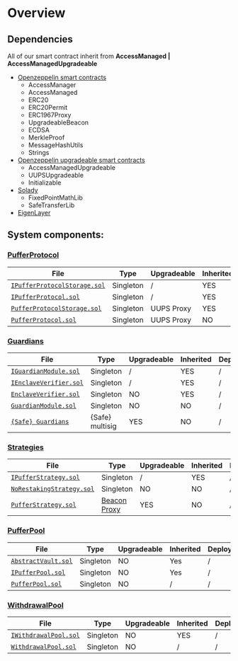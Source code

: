 # Overview

## Dependencies

All of our smart contract inherit from **AccessManaged | AccessManagedUpgradeable**

- [Openzeppelin smart contracts](https://github.com/OpenZeppelin/openzeppelin-contracts)
    - AccessManager
    - AccessManaged
    - ERC20
    - ERC20Permit
    - ERC1967Proxy
    - UpgradeableBeacon
    - ECDSA
    - MerkleProof
    - MessageHashUtils
    - Strings
- [Openzeppelin upgradeable smart contracts](https://github.com/OpenZeppelin/openzeppelin-contracts-upgradeable)
    - AccessManagedUpgradeable
    - UUPSUpgradeable
    - Initializable
- [Solady](https://github.com/Vectorized/solady)
    - FixedPointMathLib
    - SafeTransferLib
- [EigenLayer](https://github.com/Layr-Labs/eigenlayer-contracts)


## System components:

### [PufferProtocol](./PufferProtocol.md)

| File | Type | Upgradeable | Inherited | Deployed |
| -------- | -------- | -------- | -------- | -------- |
| [`IPufferProtocolStorage.sol`](../src/interface/IPufferProtocolStorage.sol) | Singleton | / | YES | / |
| [`IPufferProtocol.sol`](../src/interface/IPufferProtocol.sol) | Singleton | / | YES | / |
| [`PufferProtocolStorage.sol`](../src/PufferProtocolStorage.sol) | Singleton | UUPS Proxy | YES | / |
| [`PufferProtocol.sol`](../src/PufferProtocol.sol) | Singleton | UUPS Proxy | NO | / |

### [Guardians](./Guardians.md)

| File | Type | Upgradeable | Inherited | Deployed |
| -------- | -------- | -------- | -------- | -------- |
| [`IGuardianModule.sol`](../src/interface/IGuardianModule.sol) | Singleton | / | YES | / |
| [`IEnclaveVerifier.sol`](../src/interface/IEnclaveVerifier.sol) | Singleton | / | YES |/ |
| [`EnclaveVerifier.sol`](../src/EnclaveVerifier.sol) | Singleton | NO | YES | / |
| [`GuardianModule.sol`](../src/GuardianModule.sol) | Singleton | NO | NO | / |
| [`{Safe} Guardians`](https://safe.global/) | {Safe} multisig | YES | NO | / |

### [Strategies](./Strategies.md)

| File | Type | Upgradeable | Inherited | Deployed |
| -------- | -------- | -------- | -------- | -------- |
| [`IPufferStrategy.sol`](../src/interface/IPufferStrategy.sol) | Singleton | / | YES | / |
| [`NoRestakingStrategy.sol`](../src/NoRestakingStrategy.sol) | Singleton | NO | NO | / |
| [`PufferStrategy.sol`](../src/PufferStrategy.sol) | [Beacon Proxy](https://docs.openzeppelin.com/contracts/5.x/api/proxy#BeaconProxy) | YES | NO | / |

### [PufferPool](./PufferPool.md)

| File | Type | Upgradeable | Inherited | Deployed |
| -------- | -------- | -------- | -------- |  -------- |
| [`AbstractVault.sol`](../src/AbstractVault.sol) | Singleton | NO | Yes | / |
| [`IPufferPool.sol`](../src/interface/IPufferPool.sol) | Singleton | NO | Yes | / |
| [`PufferPool.sol`](../src/PufferPool.sol) | Singleton | NO | / | / |

### [WithdrawalPool](./WithdrawalPool.md)

| File | Type | Upgradeable | Inherited | Deployed |
| -------- | -------- | -------- | -------- |  -------- |
| [`IWithdrawalPool.sol`](../src/interface/IWithdrawalPool.sol) | Singleton | NO | YES | / |
| [`WithdrawalPool.sol`](../src/WithdrawalPool.sol) | Singleton | NO | / | / |

